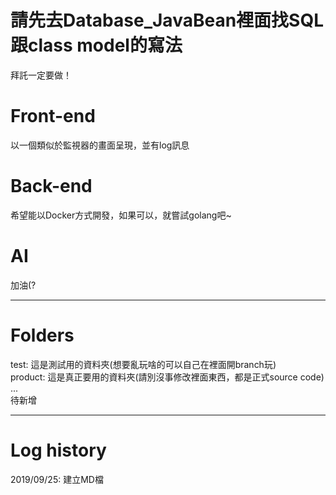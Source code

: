 # 請先去Database_JavaBean裡面找SQL跟class model的寫法
拜託一定要做！    
# Front-end     
以一個類似於監視器的畫面呈現，並有log訊息      
# Back-end
希望能以Docker方式開發，如果可以，就嘗試golang吧~    
# AI    
加油(?    
___    
# Folders
test: 這是測試用的資料夾(想要亂玩啥的可以自己在裡面開branch玩)    
product: 這是真正要用的資料夾(請別沒事修改裡面東西，都是正式source code)    
...    
待新增   
___    
# Log history
2019/09/25: 建立MD檔
